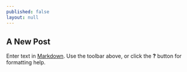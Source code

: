 ```yaml
---
published: false
layout: null
---
```

## A New Post

Enter text in [Markdown](http://daringfireball.net/projects/markdown/). Use the toolbar above, or click the **?** button for formatting help.
